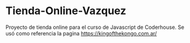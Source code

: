 # Tienda-Online-Vazquez
Proyecto de tienda online para el curso de Javascript de Coderhouse.
Se usó como referencia la pagina https://kingofthekongo.com.ar/
